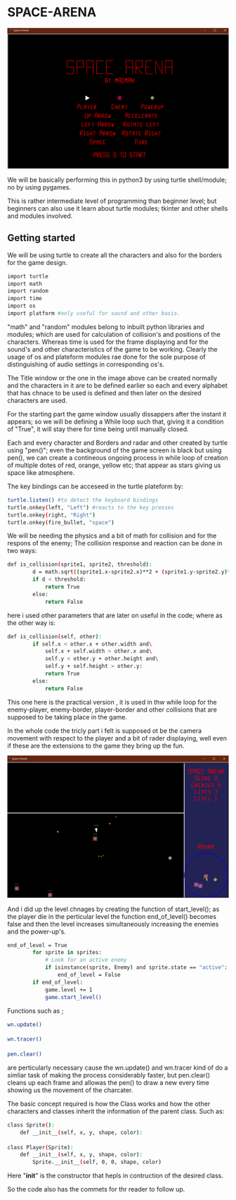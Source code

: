 # SPACE-ARENA
<p align="center"><img src="Space Arena/game1.png"></p>

We will be basically performing this in python3 by using turtle shell/module; no by using pygames.

This is rather intermediate level of programming than beginner level; but beginners can also use it learn about turtle modules; tkinter and other shells and modules involved.

## Getting started
We will be using turtle to create all the characters and also for the borders for the game design.

```bash
import turtle
import math
import random
import time
import os
import platform #only useful for sound and other basis.
```
"math" and "random" modules belong to inbuilt python libraries and modules; which are used for calculation of collision's and positions of the characters.
Whereas time is used for the frame displaying and for the sound's and other characteristics of the game to be working.
Clearly the usage of os and plateform modules rae done for the sole purpose of distinguishing of audio settings in corresponding os's.

The Title window or the one in the image above can be created normally and the characters in it are to be defined earlier so each and every alphabet that has chnace to be used is defined and then later on the desired characters are used.

For the starting part the game window usually dissappers after the instant it appears; so we will be defining a While loop such that, giving it a condition of "True", it will stay there for time being until manually closed.

Each and every character and Borders and radar and other created by turtle using "pen()"; even the background of the game screen is black but using pen(), we can create a contineous ongoing process in while loop of creation of multiple dotes of red, orange, yellow etc; that appear as stars giving us space like atmosphere.

The key bindings can be acceseed in the turtle plateform by:
```bash
turtle.listen() #to detect the keyboard bindings
turtle.onkey(left, "Left") #reacts to the key presses
turtle.onkey(right, "Right")
turtle.onkey(fire_bullet, "space")
```
We will be needing the physics and a bit of math for collision and for the respons of the enemy;
The collision response and reaction can be done in two ways:
```bash
def is_collision(sprite1, sprite2, threshold):
        d = math.sqrt((sprite1.x-sprite2.x)**2 + (sprite1.y-sprite2.y)**2)
        if d < threshold:
            return True
        else:
            return False
```
here i used other parameters that are later on useful in the code; where as the other way is:
```bash
def is_collision(self, other):
        if self.x < other.x + other.width and\
            self.x + self.width > other.x and\
            self.y < other.y + other.height and\
            self.y + self.height > other.y:
            return True
        else:
            return False
```
This one here is the practical version , it is used in thw while loop for the enemy-player, enemy-border, player-border and other collisions that are supposed to be taking place in the game.

In the whole code the tricly part i felt is supposed ot be the camera movement with respect to the player and a bit of rader displaying,
well even if these are the extensions to the game they bring up the fun.
<p align="center"><img src="Space Arena/game2.png"></p>

And i did up the level chnages by creating the function of start_level(); as the player die in the perticular level the function end_of_level() becomes false and then the level increases simultaneously increasing the enemies and the power-up's.
```bash
end_of_level = True
        for sprite in sprites:
            # Look for an active enemy
            if isinstance(sprite, Enemy) and sprite.state == "active":
                end_of_level = False
        if end_of_level:
            game.level += 1
            game.start_level()
```
Functions such as ;
```bash
wn.update()

wn.tracer()

pen.clear()
```
are perticularly necessary cause the wn.update() and wn.tracer kind of do a simliar task of making the process considerably faster, but pen.clear() cleans up each frame and allowas the pen() to draw a new every time showing us the movement of the charcater.

The basic concept required is how the Class works and how the other characters and classes inherit the information of the parent class.
Such as:
```bash
class Sprite():
    def __init__(self, x, y, shape, color):
    
class Player(Sprite):
    def __init__(self, x, y, shape, color):
        Sprite.__init__(self, 0, 0, shape, color)
```
Here "__init__" is the constructor that hepls in contruction of the desired class.

So the code also has the commets for thr reader to follow up.
